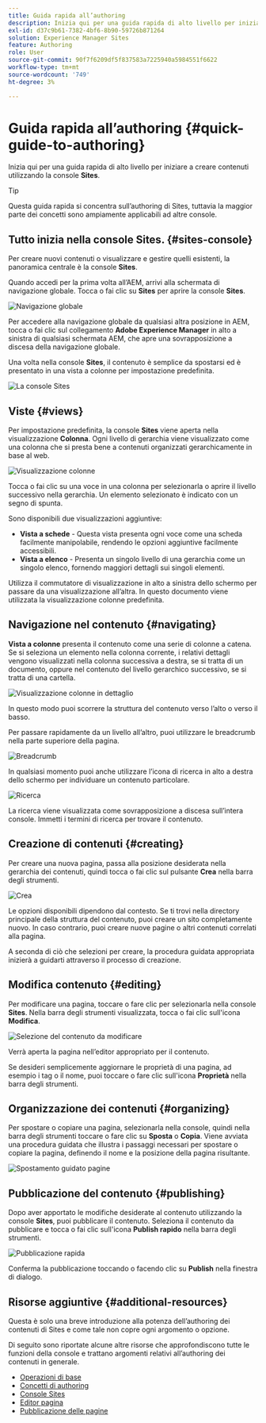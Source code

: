 ```yaml
---
title: Guida rapida all’authoring
description: Inizia qui per una guida rapida di alto livello per iniziare a creare contenuti utilizzando la console Sites.
exl-id: d37c9b61-7382-4bf6-8b90-59726b871264
solution: Experience Manager Sites
feature: Authoring
role: User
source-git-commit: 90f7f6209df5f837583a7225940a5984551f6622
workflow-type: tm+mt
source-wordcount: '749'
ht-degree: 3%

---
```



# Guida rapida all’authoring {#quick-guide-to-authoring}

Inizia qui per una guida rapida di alto livello per iniziare a creare contenuti utilizzando la console **Sites**.

>[!TIP]
>
>Questa guida rapida si concentra sull’authoring di Sites, tuttavia la maggior parte dei concetti sono ampiamente applicabili ad altre console.

## Tutto inizia nella console Sites. {#sites-console}

Per creare nuovi contenuti o visualizzare e gestire quelli esistenti, la panoramica centrale è la console **Sites**.

Quando accedi per la prima volta all’AEM, arrivi alla schermata di navigazione globale. Tocca o fai clic su **Sites** per aprire la console **Sites**.

![Navigazione globale](assets/getting-started-global-navigation.png)

Per accedere alla navigazione globale da qualsiasi altra posizione in AEM, tocca o fai clic sul collegamento **Adobe Experience Manager** in alto a sinistra di qualsiasi schermata AEM, che apre una sovrapposizione a discesa della navigazione globale.

Una volta nella console **Sites**, il contenuto è semplice da spostarsi ed è presentato in una vista a colonne per impostazione predefinita.

![La console Sites](assets/getting-started-sites-console.png)

## Viste {#views}

Per impostazione predefinita, la console **Sites** viene aperta nella visualizzazione **Colonna**. Ogni livello di gerarchia viene visualizzato come una colonna che si presta bene a contenuti organizzati gerarchicamente in base al web.

![Visualizzazione colonne](assets/getting-started-column-view.png)

Tocca o fai clic su una voce in una colonna per selezionarla o aprire il livello successivo nella gerarchia. Un elemento selezionato è indicato con un segno di spunta.

Sono disponibili due visualizzazioni aggiuntive:

* **Vista a schede** - Questa vista presenta ogni voce come una scheda facilmente manipolabile, rendendo le opzioni aggiuntive facilmente accessibili.
* **Vista a elenco** - Presenta un singolo livello di una gerarchia come un singolo elenco, fornendo maggiori dettagli sui singoli elementi.

Utilizza il commutatore di visualizzazione in alto a sinistra dello schermo per passare da una visualizzazione all’altra. In questo documento viene utilizzata la visualizzazione colonne predefinita.

## Navigazione nel contenuto {#navigating}

**Vista a colonne** presenta il contenuto come una serie di colonne a catena. Se si seleziona un elemento nella colonna corrente, i relativi dettagli vengono visualizzati nella colonna successiva a destra, se si tratta di un documento, oppure nel contenuto del livello gerarchico successivo, se si tratta di una cartella.

![Visualizzazione colonne in dettaglio](assets/getting-started-column-detail.png)

In questo modo puoi scorrere la struttura del contenuto verso l’alto o verso il basso.

Per passare rapidamente da un livello all’altro, puoi utilizzare le breadcrumb nella parte superiore della pagina.

![Breadcrumb](assets/getting-started-breadcrumbs.png)

In qualsiasi momento puoi anche utilizzare l’icona di ricerca in alto a destra dello schermo per individuare un contenuto particolare.

![Ricerca](assets/getting-started-search.png)

La ricerca viene visualizzata come sovrapposizione a discesa sull’intera console. Immetti i termini di ricerca per trovare il contenuto.

## Creazione di contenuti {#creating}

Per creare una nuova pagina, passa alla posizione desiderata nella gerarchia dei contenuti, quindi tocca o fai clic sul pulsante **Crea** nella barra degli strumenti.

![Crea](assets/getting-started-create.png)

Le opzioni disponibili dipendono dal contesto. Se ti trovi nella directory principale della struttura del contenuto, puoi creare un sito completamente nuovo. In caso contrario, puoi creare nuove pagine o altri contenuti correlati alla pagina.

A seconda di ciò che selezioni per creare, la procedura guidata appropriata inizierà a guidarti attraverso il processo di creazione.

## Modifica contenuto {#editing}

Per modificare una pagina, toccare o fare clic per selezionarla nella console **Sites**. Nella barra degli strumenti visualizzata, tocca o fai clic sull&#39;icona **Modifica**.

![Selezione del contenuto da modificare](assets/getting-started-edit.png)

Verrà aperta la pagina nell’editor appropriato per il contenuto.

Se desideri semplicemente aggiornare le proprietà di una pagina, ad esempio i tag o il nome, puoi toccare o fare clic sull&#39;icona **Proprietà** nella barra degli strumenti.

## Organizzazione dei contenuti {#organizing}

Per spostare o copiare una pagina, selezionarla nella console, quindi nella barra degli strumenti toccare o fare clic su **Sposta** o **Copia**. Viene avviata una procedura guidata che illustra i passaggi necessari per spostare o copiare la pagina, definendo il nome e la posizione della pagina risultante.

![Spostamento guidato pagine](assets/getting-started-move-page.png)

## Pubblicazione del contenuto {#publishing}

Dopo aver apportato le modifiche desiderate al contenuto utilizzando la console **Sites**, puoi pubblicare il contenuto. Seleziona il contenuto da pubblicare e tocca o fai clic sull&#39;icona **Publish rapido** nella barra degli strumenti.

![Pubblicazione rapida](assets/getting-started-quick-publish.png)

Conferma la pubblicazione toccando o facendo clic su **Publish** nella finestra di dialogo.

## Risorse aggiuntive {#additional-resources}

Questa è solo una breve introduzione alla potenza dell’authoring dei contenuti di Sites e come tale non copre ogni argomento o opzione.

Di seguito sono riportate alcune altre risorse che approfondiscono tutte le funzioni della console e trattano argomenti relativi all’authoring dei contenuti in generale.

* [Operazioni di base](/help/sites-cloud/authoring/basic-handling.md)
* [Concetti di authoring](/help/sites-cloud/authoring/author-publish.md)
* [Console Sites](/help/sites-cloud/authoring/sites-console/introduction.md)
* [Editor pagina](/help/sites-cloud/authoring/page-editor/introduction.md)
* [Pubblicazione delle pagine](/help/sites-cloud/authoring/sites-console/publishing-pages.md)
